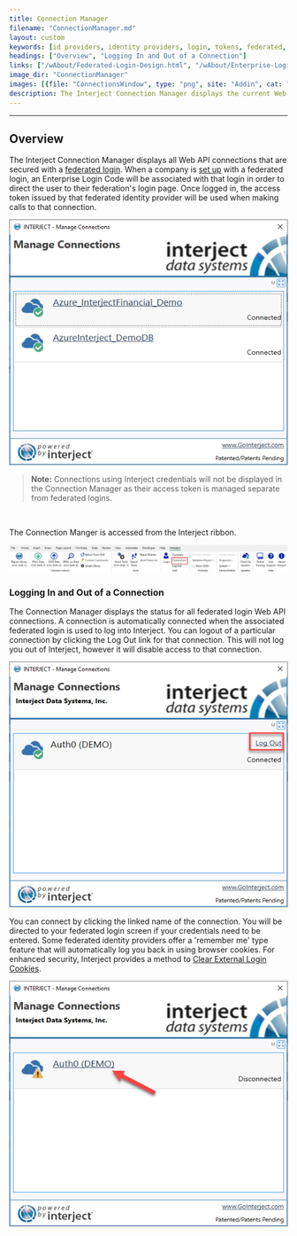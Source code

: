 ```yaml
---
title: Connection Manager
filename: "ConnectionManager.md"
layout: custom
keywords: [id providers, identity providers, login, tokens, federated, enterprise]
headings: ["Overview", "Logging In and Out of a Connection"]
links: ["/wAbout/Federated-Login-Design.html", "/wAbout/Enterprise-Login-Setup.html", "/wAbout/Logging-In-Enterprise.html#clearing-login-cookies"]
image_dir: "ConnectionManager"
images: [{file: "ConnectionsWindow", type: "png", site: "Addin", cat: "Manage Connections", sub: "", report: "", ribbon: "", config: ""},{file: "Connections", type: "png", site: "Addin", cat: "Ribbon", sub: "", report: "", ribbon: "Advanced", config: ""},{file: "Auth0Logout", type: "png", site: "Addin", cat: "Manage Connections", sub: "", report: "", ribbon: "", config: ""},{file: "Auth0Login", type: "png", site: "Addin", cat: "Manage Connections", sub: "", report: "", ribbon: "", config: ""}]
description: The Interject Connection Manager displays the current Web API connections associated with a company and that use a federated login.
---
```

* * *

## Overview

The Interject Connection Manager displays all Web API connections that are secured with a [federated login](/wAbout/Federated-Login-Design.html). When a company is [set up](/wAbout/Enterprise-Login-Setup.html) with a federated login, an Enterprise Login Code will be associated with that login in order to direct the user to their federation's login page. Once logged in, the access token issued by that federated identity provider will be used when making calls to that connection.

![](/images/ConnectionManager/ConnectionsWindow.png)
<br>

<blockquote class=highlight_note>
<b>Note:</b> Connections using Interject credentials will not be displayed in the Connection Manager as their access token is managed separate from federated logins.
</blockquote>
<br>

The Connection Manger is accessed from the Interject ribbon.

![](/images/ConnectionManager/Connections.png)
<br>

### Logging In and Out of a Connection

The Connection Manager displays the status for all federated login Web API connections. A connection is automatically connected when the associated federated login is used to log into Interject. You can logout of a particular connection by clicking the Log Out link for that connection. This will not log you out of Interject, however it will disable access to that connection.

![](/images/ConnectionManager/Auth0Logout.png)
<br>

You can connect by clicking the linked name of the connection. You will be directed to your federated login screen if your credentials need to be entered. Some federated identity providers offer a 'remember me' type feature that will automatically log you back in using browser cookies. For enhanced security, Interject provides a method to [Clear External Login Cookies](/wAbout/Logging-In-Enterprise.html#clearing-login-cookies).

![](/images/ConnectionManager/Auth0Login.png)
<br>
